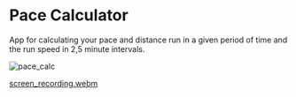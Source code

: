 # Pace Calculator

App for calculating your pace and distance run in a given period of time and the run speed in 2,5 minute intervals.

![pace_calc](https://user-images.githubusercontent.com/91700001/233493510-0dad3f8d-90a1-4a13-b0a2-ad595129c23d.png)

[screen_recording.webm](https://user-images.githubusercontent.com/91700001/233496336-93234147-1b5f-494a-8a7b-7d7173260d1a.webm)
